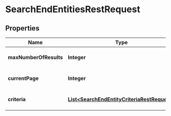 

# SearchEndEntitiesRestRequest


## Properties

| Name | Type | Description | Notes |
|------------ | ------------- | ------------- | -------------|
|**maxNumberOfResults** | **Integer** | Maximum number of results |  [optional] |
|**currentPage** | **Integer** | Current page number |  [optional] |
|**criteria** | [**List&lt;SearchEndEntityCriteriaRestRequest&gt;**](SearchEndEntityCriteriaRestRequest.md) | A List of search criteria. |  [optional] |



